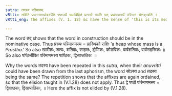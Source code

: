 ```yaml
---
sutra: तदस्य परिमाणम्
vRtti: तदिति प्रथमासमर्थादस्येति षष्ठ्यर्थे यथाविहितं प्रत्ययो भवति यत् प्रथमासमर्थे परिमाणं चेत्तद्भवति ॥
vRtti_eng: The affixes (V. 1. 18) &c have the sense of 'this is its measure.'

---
```

The word तद् shows that the word in construction should be in the nominative case. Thus प्रस्थः परिमाणमस्य = प्रास्थिको राशिः 'a heap whose mass is a _Prastha_.' So also खारीकः, शत्यः, शतिकः, साहस्रः, द्रौणिकः, कौडविकः, वार्षशतिकः, वार्षसहस्रिकः ॥ So also षष्ठिर्जीवित परिमाणमस्य षाष्ठिकः, द्विसाप्ततिकः ॥

Why the words तदस्य have been repeated in this _sutra_, when their _anuvritti_ could have been drawn from the last aphorism, the word सोऽस्य and तदस्य being the same? The repetition shows that the affixes are again ordained, so that the elision taught in (V.1.28) does not apply. Thus द्वे षष्ठी परिमाणमस्य = द्विषाष्ठकः, द्विसाप्ततिकः, ॥ Here the affix is not elided by (V.1.28).